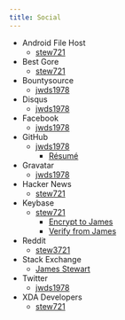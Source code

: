 ```yaml
---
title: Social
---
```


* Android File Host
  * <a href="https://www.androidfilehost.com/?w=profile&uid=24369303960683704" rel="me" target="_blank" title="stew721">stew721</a>
* Best Gore
  * <a href="http://www.bestgore.com/members/stew721" rel="me" target="_blank" title="stew721">stew721</a>
* Bountysource
  * <a href="https://www.bountysource.com/people/48199" rel="me" target="_blank" title="jwds1978">jwds1978</a>
* Disqus
  * <a href="https://disqus.com/by/jwds1978" rel="me" target="_blank" title="jwds1978">jwds1978</a>
* Facebook
  * <a href="https://www.facebook.com/jwds1978" rel="me" target="_blank" title="jwds1978">jwds1978</a>
* GitHub
  * <a href="https://github.com/jwds1978" rel="me" target="_blank" title="jwds1978">jwds1978</a>
    * <a href="https://resume.github.io/?jwds1978" target="_blank" title="GitHub Resume">R&eacute;sum&eacute;</a>
* Gravatar
  * <a href="https://en.gravatar.com/jwds1978" rel="me" target="_blank" title="jwds1978">jwds1978</a>
* Hacker News
  * <a href="https://news.ycombinator.com/user?id=stew721" rel="me" target="_blank" title="stew721">stew721</a>
* Keybase
  * <a href="https://keybase.io/stew721" rel="me" target="_blank" title="stew721">stew721</a>
    * <a href="https://keybase.io/encrypt#stew721" target="_blank" title="">Encrypt to James</a>
    * <a href="https://keybase.io/verify" target="_blank" title="">Verify from James</a>
* Reddit
  * <a href="https://www.reddit.com/user/stew3721" rel="me" target="_blank" title="stew3721">stew3721</a>
* Stack Exchange
  * <a href="https://stackexchange.com/users/10230218/james-stewart" target="_blank" title="">James Stewart</a>
* Twitter
  * <a href="https://twitter.com/jwds1978" rel="me" target="_blank" title="jwds1978">jwds1978</a>
* XDA Developers
  * <a href="https://forum.xda-developers.com/member.php?referrerid=4491991&u=4491991" rel="me" target="_blank" title="stew721">stew721</a>

